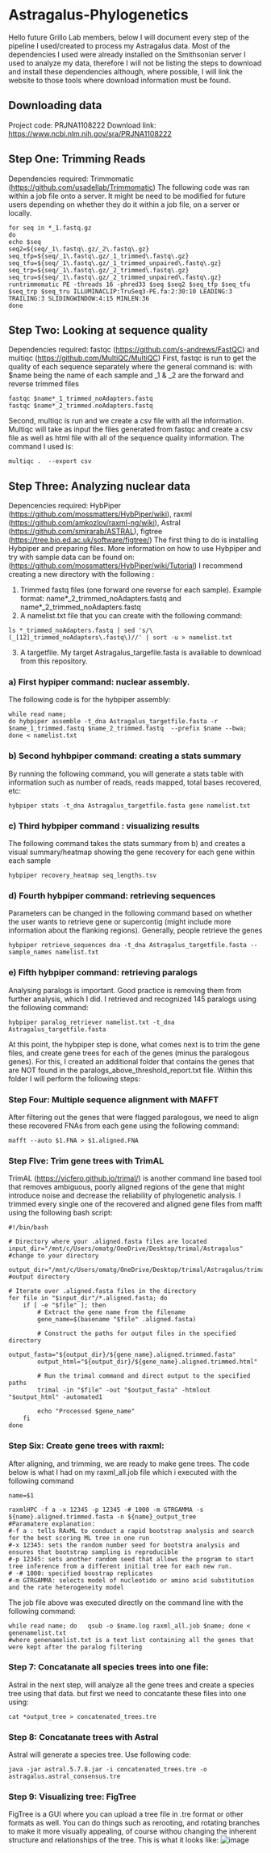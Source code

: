 # Astragalus-Phylogenetics
Hello future Grillo Lab members, below I will document every step of the pipeline I used/created to process my Astragalus data. 
Most of the dependencies I used were already installed on the Smithsonian server I used to analyze my data, therefore I will not be listing the steps to download and install these dependencies although, where possible, I will link the website to those tools where download information must be found. 

## Downloading data 
Project code: PRJNA1108222
Download link: https://www.ncbi.nlm.nih.gov/sra/PRJNA1108222

## Step One: Trimming Reads
Dependencies required: Trimmomatic (https://github.com/usadellab/Trimmomatic)
The following code was ran within a job file onto a server. It might be need to be modified for future users depending on whether they do it within a job file, on a server or locally. 

```
for seq in *_1.fastq.gz
do
echo $seq
seq2=${seq/_1\.fastq\.gz/_2\.fastq\.gz}
seq_tfp=${seq/_1\.fastq\.gz/_1_trimmed\.fastq\.gz}
seq_tfu=${seq/_1\.fastq\.gz/_1_trimmed_unpaired\.fastq\.gz}
seq_trp=${seq/_1\.fastq\.gz/_2_trimmed\.fastq\.gz}
seq_tru=${seq/_1\.fastq\.gz/_2_trimmed_unpaired\.fastq\.gz}
runtrimmomatic PE -threads 16 -phred33 $seq $seq2 $seq_tfp $seq_tfu $seq_trp $seq_tru ILLUMINACLIP:TruSeq3-PE.fa:2:30:10 LEADING:3 TRAILING:3 SLIDINGWINDOW:4:15 MINLEN:36  
done
```


## Step Two: Looking at sequence quality
Dependencies required: fastqc (https://github.com/s-andrews/FastQC) and multiqc (https://github.com/MultiQC/MultiQC)
First, fastqc is run to get the quality of each sequence separately where the general command is: with $name being the name of each sample and _1 & _2 are the forward and reverse trimmed files 
```
fastqc $name*_1_trimmed_noAdapters.fastq
fastqc $name*_2_trimmed.noAdapters.fastq
```
Second, multiqc is run and we create a csv file with all the information. Multiqc will take as input the files generated from fastqc and create a csv file as well as html file with all of the sequence quality information. The command I used is: 
```
multiqc .  --export csv
```

## Step Three:  Analyzing nuclear data
Depencencies required: HybPiper (https://github.com/mossmatters/HybPiper/wiki), raxml (https://github.com/amkozlov/raxml-ng/wiki), Astral (https://github.com/smirarab/ASTRAL), figtree (https://tree.bio.ed.ac.uk/software/figtree/)
The first thing to do is installing Hybpiper and preparing files. More information on how to use Hybpiper and try with sample data can be found on: (https://github.com/mossmatters/HybPiper/wiki/Tutorial)
I recommend creating a new directory with the following : 
1. Trimmed fastq files (one forward one reverse for each sample). Example format: name*_2_trimmed_noAdapters.fastq and name*_2_trimmed_noAdapters.fastq
2. A namelist.txt file that you can create with the following command:
```
ls *_trimmed_noAdapters.fastq | sed 's/\(_[12]_trimmed_noAdapters\.fastq\)//' | sort -u > namelist.txt
```
3. A targetfile. My target Astragalus_targefile.fasta is available to download from this repository. 

### a) First hypiper command: nuclear assembly. 
The following code is for the hybpiper assembly: 
```
while read name; 
do hybpiper assemble -t_dna Astragalus_targetfile.fasta -r $name_1_trimmed.fastq $name_2_trimmed.fastq  --prefix $name --bwa;
done < namelist.txt
```
### b) Second hyhbpiper command: creating a stats summary 
By running the following command, you will generate a stats table with information such as number of reads, reads mapped, total bases recovered, etc: 
```
hybpiper stats -t_dna Astragalus_targetfile.fasta gene namelist.txt
```

### c) Third hybpiper command : visualizing results 
The following command takes the stats summary from b) and creates a visual summary/heatmap showing the gene recovery for each gene within each sample
```
hybpiper recovery_heatmap seq_lengths.tsv
```

### d) Fourth hybpiper command: retrieving sequences 
Parameters can be changed in the following command based on whether the user wants to retrieve gene or supercontig (might include more information about the flanking regions). Generally, people retrieve the genes 
```
hybpiper retrieve_sequences dna -t_dna Astragalus_targetfile.fasta --sample_names namelist.txt
```
### e) Fifth hybpiper command: retrieving paralogs 
Analysing paralogs is important. Good practice is removing them from further analysis, which I did. I retrieved and recognized 145 paralogs using the following command: 
```
hybpiper paralog_retriever namelist.txt -t_dna Astragalus_targetfile.fasta
```
At this point, the hybpiper step is done, what comes next is to trim the gene files, and create gene trees for each of the genes (minus the paralogous genes). For this, I created an additional folder that contains the genes that are NOT found in the paralogs_above_threshold_report.txt file. Within this folder I will perform the following steps: 

### Step Four: Multiple sequence alignment with MAFFT 
After filtering out the genes that were flagged paralogous, we need to align these recovered FNAs from each gene using the following command: 
```
mafft --auto $1.FNA > $1.aligned.FNA
```
### Step FIve: Trim gene trees with TrimAL 
TrimAL (https://vicfero.github.io/trimal/) is another command line based tool that removes ambiguous, poorly aligned regions of the gene that might introduce noise and decrease the reliability of phylogenetic analysis. 
I trimmed every single one of the recovered and aligned gene files from mafft using the following bash script: 
```
#!/bin/bash

# Directory where your .aligned.fasta files are located
input_dir="/mnt/c/Users/omatg/OneDrive/Desktop/trimal/Astragalus" #change to your directory

output_dir="/mnt/c/Users/omatg/OneDrive/Desktop/trimal/Astragalus/trimal_output" #output directory 

# Iterate over .aligned.fasta files in the directory
for file in "$input_dir"/*.aligned.fasta; do
    if [ -e "$file" ]; then
        # Extract the gene name from the filename
        gene_name=$(basename "$file" .aligned.fasta)

        # Construct the paths for output files in the specified directory
        output_fasta="${output_dir}/${gene_name}.aligned.trimmed.fasta"
        output_html="${output_dir}/${gene_name}.aligned.trimmed.html"

        # Run the trimal command and direct output to the specified paths
        trimal -in "$file" -out "$output_fasta" -htmlout "$output_html" -automated1

        echo "Processed $gene_name"
    fi
done
```

### Step Six: Create gene trees with raxml: 
After aligning, and trimming, we are ready to make gene trees. The code below is what I had on my raxml_all.job file which i executed with the following command

```
name=$1

raxmlHPC -f a -x 12345 -p 12345 -# 1000 -m GTRGAMMA -s ${name}.aligned.trimmed.fasta -n ${name}_output_tree
#Paramatere explanation:
#-f a : tells RAxML to conduct a rapid bootstrap analysis and search for the best scoring ML tree in one run
#-x 12345: sets the random number seed for bootstra analysis and ensures that bootstrap sampling is reproducible
#-p 12345: sets another random seed that allows the program to start tree inference from a different initial tree for each new run.
# -# 1000: specified boostrap replicates
#-m GTRGAMMA: selects model of nucleotido or amino acid substitution and the rate heterogeneity model 
```
The job file above was executed directly on the command line with the following command: 
```
while read name; do   qsub -o $name.log raxml_all.job $name; done < genenamelist.txt
#where genenamelist.txt is a text list containing all the genes that were kept after the paralog filtering
```
### Step 7: Concatanate all species trees into one file: 
Astral in the next step, will analyze all the gene trees and create a species tree using that data. but first we need to concatante these files into one using: 
```
cat *output_tree > concatenated_trees.tre
```
### Step 8: Concatanate trees with Astral 
Astral will generate a species tree. Use following code: 
```
java -jar astral.5.7.8.jar -i concatenated_trees.tre -o astragalus.astral_consensus.tre
```

### Step 9: Visualizing tree: FigTree
FigTree is a GUI where you can upload a tree file in .tre format or other formats as well. You can do things such as rerooting, and rotating branches to make it more visually appealing, of course withou changing the inherent structure and relationships of the tree. This is what it looks like: 
![image](https://github.com/vicmmer/Astragalus-Phylogenetics/assets/65916041/06c9235a-4159-46d7-9413-d38579548791)


